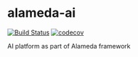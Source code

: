# alameda-ai

[![Build Status](https://jenkins-alameda.okd.federator.ai/job/alameda-project/job/alameda-alameda-ai-pipeline/badge/icon)](https://jenkins-alameda.okd.federator.ai/blue/organizations/jenkins/alameda-ai/activity)
[![codecov](https://codecov.io/gh/containers-ai/alamedai-ai/branch/master/graph/badge.svg)](https://codecov.io/gh/containers-ai/alameda-ai)

AI platform as part of Alameda framework
